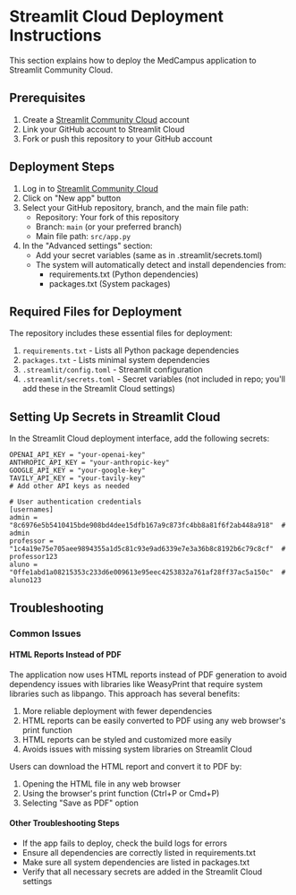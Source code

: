 # Streamlit Cloud Deployment Instructions

This section explains how to deploy the MedCampus application to Streamlit Community Cloud.

## Prerequisites

1. Create a [Streamlit Community Cloud](https://streamlit.io/cloud) account
2. Link your GitHub account to Streamlit Cloud
3. Fork or push this repository to your GitHub account

## Deployment Steps

1. Log in to [Streamlit Community Cloud](https://share.streamlit.io/)
2. Click on "New app" button
3. Select your GitHub repository, branch, and the main file path:
   - Repository: Your fork of this repository
   - Branch: `main` (or your preferred branch)
   - Main file path: `src/app.py`
4. In the "Advanced settings" section:
   - Add your secret variables (same as in .streamlit/secrets.toml)
   - The system will automatically detect and install dependencies from:
     - requirements.txt (Python dependencies)
     - packages.txt (System packages)

## Required Files for Deployment

The repository includes these essential files for deployment:

1. `requirements.txt` - Lists all Python package dependencies
2. `packages.txt` - Lists minimal system dependencies
3. `.streamlit/config.toml` - Streamlit configuration
4. `.streamlit/secrets.toml` - Secret variables (not included in repo; you'll add these in the Streamlit Cloud settings)

## Setting Up Secrets in Streamlit Cloud

In the Streamlit Cloud deployment interface, add the following secrets:

```
OPENAI_API_KEY = "your-openai-key"
ANTHROPIC_API_KEY = "your-anthropic-key"
GOOGLE_API_KEY = "your-google-key"
TAVILY_API_KEY = "your-tavily-key"
# Add other API keys as needed

# User authentication credentials
[usernames]
admin = "8c6976e5b5410415bde908bd4dee15dfb167a9c873fc4bb8a81f6f2ab448a918"  # admin
professor = "1c4a19e75e705aee9894355a1d5c81c93e9ad6339e7e3a36b8c8192b6c79c8cf"  # professor123
aluno = "0ffe1abd1a08215353c233d6e009613e95eec4253832a761af28ff37ac5a150c"  # aluno123
```

## Troubleshooting

### Common Issues

#### HTML Reports Instead of PDF

The application now uses HTML reports instead of PDF generation to avoid dependency issues with libraries like WeasyPrint that require system libraries such as libpango. This approach has several benefits:

1. More reliable deployment with fewer dependencies
2. HTML reports can be easily converted to PDF using any web browser's print function
3. HTML reports can be styled and customized more easily
4. Avoids issues with missing system libraries on Streamlit Cloud

Users can download the HTML report and convert it to PDF by:

1. Opening the HTML file in any web browser
2. Using the browser's print function (Ctrl+P or Cmd+P)
3. Selecting "Save as PDF" option

#### Other Troubleshooting Steps

- If the app fails to deploy, check the build logs for errors
- Ensure all dependencies are correctly listed in requirements.txt
- Make sure all system dependencies are listed in packages.txt
- Verify that all necessary secrets are added in the Streamlit Cloud settings
